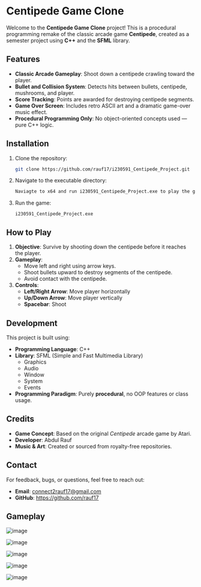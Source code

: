 # Centipede Game Clone

Welcome to the **Centipede Game Clone** project! This is a procedural programming remake of the classic arcade game **Centipede**, created as a semester project using **C++** and the **SFML** library.

## Features

- **Classic Arcade Gameplay**: Shoot down a centipede crawling toward the player.
- **Bullet and Collision System**: Detects hits between bullets, centipede, mushrooms, and player.
- **Score Tracking**: Points are awarded for destroying centipede segments.
- **Game Over Screen**: Includes retro ASCII art and a dramatic game-over music effect.
- **Procedural Programming Only**: No object-oriented concepts used — pure C++ logic.

## Installation

1. Clone the repository:
   ```bash
   git clone https://github.com/rauf17/i230591_Centipede_Project.git
   ```

2. Navigate to the executable directory:
   ```bash
   Naviagte to x64 and run i230591_Centipede_Project.exe to play the game!
   ```

3. Run the game:
   ```
   i230591_Centipede_Project.exe
   ```

## How to Play

1. **Objective**: Survive by shooting down the centipede before it reaches the player.
2. **Gameplay**:
   - Move left and right using arrow keys.
   - Shoot bullets upward to destroy segments of the centipede.
   - Avoid contact with the centipede.
3. **Controls**:
   - **Left/Right Arrow**: Move player horizontally
   - **Up/Down Arrow**: Move player vertically 
   - **Spacebar**: Shoot

## Development

This project is built using:

- **Programming Language**: C++
- **Library**: SFML (Simple and Fast Multimedia Library)
  - Graphics
  - Audio
  - Window
  - System
  - Events
- **Programming Paradigm**: Purely **procedural**, no OOP features or class usage.

## Credits

- **Game Concept**: Based on the original *Centipede* arcade game by Atari.
- **Developer**: Abdul Rauf  
- **Music & Art**: Created or sourced from royalty-free repositories.

## Contact

For feedback, bugs, or questions, feel free to reach out:

- **Email**: connect2rauf17@gmail.com  
- **GitHub**: https://github.com/rauf17

## Gameplay

![image](https://github.com/user-attachments/assets/a2f7d929-4a92-4a4e-8463-e4c53d64a9cc)

![image](https://github.com/user-attachments/assets/2af39d05-0a20-4a29-8a28-c216d5784d68)

![image](https://github.com/user-attachments/assets/da307c4c-615a-4034-8995-acd4bd25cb93)

![image](https://github.com/user-attachments/assets/38b5811f-0172-4eb4-b080-586650259a21)

![image](https://github.com/user-attachments/assets/2c4b76cb-6692-4872-bf71-fa6471929da4)








